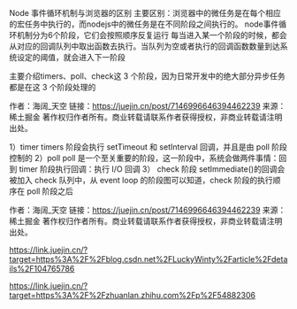 Node 事件循环机制与浏览器的区别
主要区别：浏览器中的微任务是在每个相应的宏任务中执行的，而nodejs中的微任务是在不同阶段之间执行的。
node事件循环机制分为6个阶段，它们会按照顺序反复运行
每当进入某一个阶段的时候，都会从对应的回调队列中取出函数去执行。当队列为空或者执行的回调函数数量到达系统设定的阈值，就会进入下一阶段

主要介绍timers、poll、check这 3 个阶段，因为日常开发中的绝大部分异步任务都是在这 3 个阶段处理的


作者：海阔_天空
链接：https://juejin.cn/post/7146996646394462239
来源：稀土掘金
著作权归作者所有。商业转载请联系作者获得授权，非商业转载请注明出处。


1）timer
timers 阶段会执行 setTimeout 和 setInterval 回调，并且是由 poll 阶段控制的
2）poll
poll 是一个至关重要的阶段，这一阶段中，系统会做两件事情：回到 timer 阶段执行回调：执行 I/O 回调
3） check 阶段
setImmediate()的回调会被加入 check 队列中，从 event loop 的阶段图可以知道，check 阶段的执行顺序在 poll 阶段之后


作者：海阔_天空
链接：https://juejin.cn/post/7146996646394462239
来源：稀土掘金
著作权归作者所有。商业转载请联系作者获得授权，非商业转载请注明出处。

https://link.juejin.cn/?target=https%3A%2F%2Fblog.csdn.net%2FLuckyWinty%2Farticle%2Fdetails%2F104765786

https://link.juejin.cn/?target=https%3A%2F%2Fzhuanlan.zhihu.com%2Fp%2F54882306
